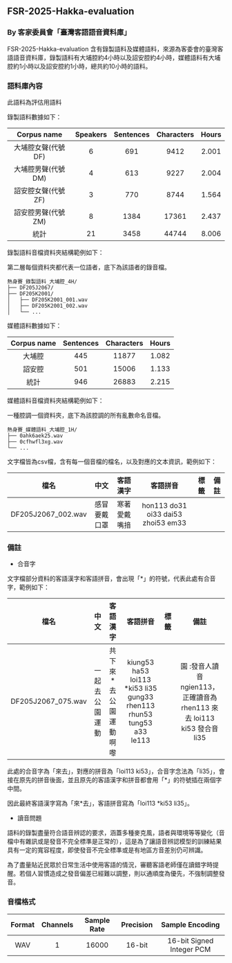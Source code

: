 ## FSR-2025-Hakka-evaluation

### By 客家委員會「臺灣客語語音資料庫」

FSR-2025-Hakka-evaluation 含有錄製語料及媒體語料，來源為客委會的臺灣客語語音資料庫，錄製語料有大埔腔約4小時以及詔安腔約4小時，媒體語料有大埔腔約1小時以及詔安腔約1小時，總共約10小時的語料。

### 語料庫內容
此語料為評估用語料

錄製語料數據如下：

|Corpus name|Speakers|Sentences|Characters|Hours|
|:-:|:-:|:-:|:-:|:-:|
|大埔腔女聲(代號DF)|6|691|9412|2.001|
|大埔腔男聲(代號DM)|4|613|9227|2.004|
|詔安腔女聲(代號ZF)|3|770|8744|1.564|
|詔安腔男聲(代號ZM)|8|1384|17361|2.437|
|統計|21|3458|44744|8.006|

錄製語料音檔資料夾結構範例如下：

第二層每個資料夾都代表一位語者，底下為該語者的錄音檔。

```
熱身賽_錄製語料_大埔腔_4H/
├── DF205J2067/
├── DF205K2001/
│   ├── DF205K2001_001.wav
│   ├── DF205K2001_002.wav
│   └── ...
```

媒體語料數據如下：

|Corpus name|Sentences|Characters|Hours|
|:-:|:-:|:-:|:-:|
|大埔腔|445|11877|1.082|
|詔安腔|501|15006|1.133|
|統計|946|26883|2.215|

媒體語料音檔資料夾結構範例如下：

一種腔調一個資料夾，底下為該腔調的所有亂數命名音檔。

```
熱身賽_媒體語料_大埔腔_1H/
├── 0ahk6aek25.wav
├── 0cfhwfl3xg.wav
└── ...
```

文字檔皆為csv檔，含有每一個音檔的檔名，以及對應的文本資訊，範例如下：

|檔名|中文|客語漢字|客語拼音|標籤|備註|
|:-:|:-:|:-:|:-:|:-:|:-:|
|DF205J2067_002.wav|感冒要戴口罩|寒著愛戴嘴揞|hon113 do31 oi33 dai53 zhoi53 em33|||

### 備註

* 合音字

文字檔部分資料的客語漢字和客語拼音，會出現「*」的符號，代表此處有合音字，範例如下：

|檔名|中文|客語漢字|客語拼音|標籤|備註|
|:-:|:-:|:-:|:-:|:-:|:-:|
|DF205J2067_075.wav|一起去公園運動|共下來*去公園運動啊嚟|kiung53 ha53 loi113 *ki53 li35 gung33 rhen113 rhun53 tung53 a33 le113||園 :發音人讀音ngien113，正確讀音為rhen113 來去 loi113 ki53 發合音 li35|

此處的合音字為「來去」，對應的拼音為「loi113 ki53」，合音字念法為「li35」，會接在原先的拼音後面，並且原先的客語漢字和拼音都會用「*」的符號插在兩個字中間。

因此最終客語漢字寫為「來*去」，客語拼音寫為「loi113 *ki53 li35」。

* 讀音問題

語料的錄製盡量符合語音辨認的要求，涵蓋多種麥克風，語者與環境等等變化（音檔中有雜訊或是發音不完全標準是正常的），這是為了讓語音辨認模型的訓練結果具有一定的寬容程度，即使發音不完全標準或是有地區方音差別仍可辨識。

為了盡量貼近民眾於日常生活中使用客語的情況，審聽客語老師僅在讀錯字時提醒。若個人習慣造成之發音偏差已經難以調整，則以通順度為優先，不強制調整發音。

### 音檔格式

|Format|Channels|Sample Rate|Precision|Sample Encoding|
|:-:|:-:|:-:|:-:|:-:|
|WAV|1|16000|16-bit|16-bit Signed Integer PCM|
